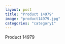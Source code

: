 ```yaml
---
layout: post
title: "Product 14979"
image: "product14979.jpg"
categories: "category1"
---
```

Product 14979
